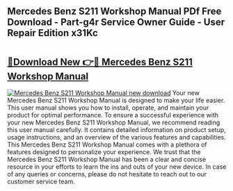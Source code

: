 ## Mercedes Benz S211 Workshop Manual PDf Free Download - Part-g4r Service Owner Guide - User Repair Edition x31Kc

# <h2><a href="http://bc80604.oget.top/?id=Mercedes+Benz+S211+Workshop+Manual">🔗Download New 👉🔴 Mercedes Benz S211 Workshop Manual</a></h2>

[![Mercedes Benz S211 Workshop Manual new download](https://i.imgur.com/5g1atiW.png)](http://bc80604.oget.top/?id=Mercedes+Benz+S211+Workshop+Manual)
Your new Mercedes Benz S211 Workshop Manual is designed to make your life easier. This user manual shows you how to install, operate, and maintain your product for optimal performance. To ensure a successful experience with your new Mercedes Benz S211 Workshop Manual, we recommend reading this user manual carefully. It contains detailed information on product setup, usage instructions, and an overview of the various features and capabilities. This Mercedes Benz S211 Workshop Manual comes with a plethora of features designed to personalize your experience. We trust that the Mercedes Benz S211 Workshop Manual has been a clear and concise resource in your efforts to learn the ins and outs of your new device. In case of any queries or concerns, please do not hesitate to reach out to our customer service team.
